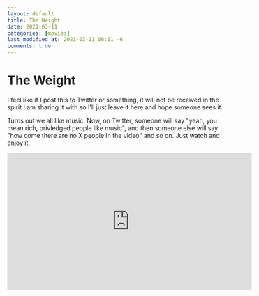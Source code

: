 ```yaml
---
layout: default
title: The Weight
date: 2021-03-11
categories: [movies]
last_modified_at: 2021-03-11 06:11 -6
comments: true
---
```


# The Weight

I feel like if I post this to Twitter or something, it will not be received in the spirit I am sharing it with so I'll just leave it here and hope someone sees it.

Turns out we all like music. Now, on Twitter, someone will say "yeah, you mean rich, privledged people like music", and then someone else will say "how come there are no X people in the video" and so on. Just watch and enjoy it.

<iframe width="560" height="315" src="https://www.youtube.com/embed/ph1GU1qQ1zQ" frameborder="0" allow="accelerometer; autoplay; clipboard-write; encrypted-media; gyroscope; picture-in-picture" allowfullscreen></iframe>